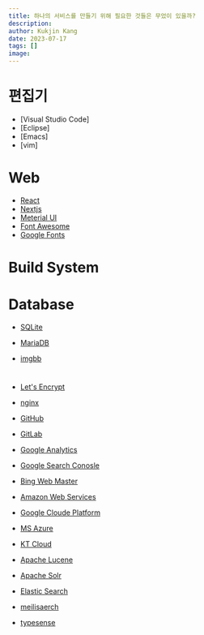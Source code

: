 ```yaml
---
title: 하나의 서비스를 만들기 위해 필요한 것들은 무었이 있을까?
description: 
author: Kukjin Kang
date: 2023-07-17
tags: []
image: 
---
```


# 편집기

- [Visual Studio Code]
- [Eclipse]
- [Emacs]
- [vim]

# Web

- [React](https://reactjs.org/)
- [Nextjs](https://nextjs.org/)
- [Meterial UI](https://mui.com/)
- [Font Awesome](https://fontawesome.com/)
- [Google Fonts](https://fonts.google.com/)

# Build System

# Database

- [SQLite](https://sqlite.org/)
- [MariaDB](https://mariadb.org/)


- [imgbb](https://ko.imgbb.com/)

# 

- [Let's Encrypt](https://letsencrypt.org/)
- [nginx](https://www.nginx.com/)


- [GitHub](https://github.com/)
- [GitLab](https://gitlab.com/)



- [Google Analytics](https://analytics.google.com/)

- [Google Search Conosle](https://search.google.com/search-console)
- [Bing Web Master](https://www.bing.com/webmasters/home)


- [Amazon Web Services](https://aws.amazon.com/)
- [Google Cloude Platform](https://console.cloud.google.com/)
- [MS Azure](https://azure.microsoft.com/)
- [KT Cloud](https://cloud.kt.com/)


- [Apache Lucene](https://lucene.apache.org/)
- [Apache Solr](https://solr.apache.org/)
- [Elastic Search](https://www.elastic.co/)
- [meilisaerch](https://www.meilisearch.com/)
- [typesense](https://typesense.org/)


